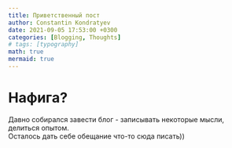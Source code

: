 ```yaml
---
title: Приветственный пост
author: Constantin Kondratyev
date: 2021-09-05 17:53:00 +0300
categories: [Blogging, Thoughts]
# tags: [typography]
math: true
mermaid: true
---
```


# Нафига?  

Давно собирался завести блог - записывать некоторые мысли, делиться опытом.  
Осталось дать себе обещание что-то сюда писать))

